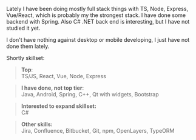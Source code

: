 Lately I have been doing mostly full stack things with TS, Node, Express, Vue/React, which is probably my the strongest stack. I have done some backend with Spring. Also C# .NET back end is interesting, but I have not studied it yet.

I don't have nothing against desktop or mobile developing, I just have not done them lately.

Shortly skillset:

>**Top**:<br>TS/JS, React, Vue, Node, Express



>**I have done, not top tier**:<br>Java, Android, Spring, C++, Qt with widgets, Bootstrap


>**Interested to expand skillset:**<br>C#


>**Other skills:**<br>Jira, Confluence, Bitbucket, Git, npm, OpenLayers, TypeORM

